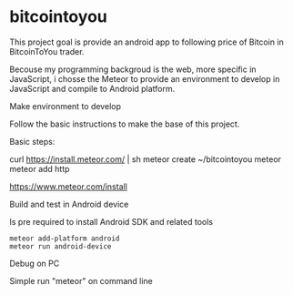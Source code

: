 # bitcointoyou
This project goal is provide an android app to following price of Bitcoin in BitcoinToYou trader.

Becouse my programming backgroud is the web, more specific in JavaScript, i chosse the Meteor to provide an environment to develop in JavaScript and compile to Android platform.

Make environment to develop

Follow the basic instructions to make the base of this project.

Basic steps:

 curl https://install.meteor.com/ | sh
 meteor create ~/bitcointoyou
 meteor 
 meteor add http

https://www.meteor.com/install

Build and test in Android device

Is pre required to install Android SDK and related tools

```
meteor add-platform android
meteor run android-device
```

Debug on PC

Simple run "meteor" on command line